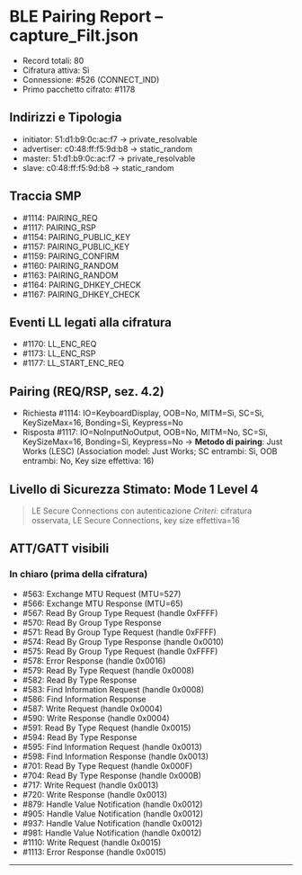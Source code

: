 # BLE Pairing Report – capture_Filt.json
- Record totali: 80
- Cifratura attiva: Sì
- Connessione: #526 (CONNECT_IND)
- Primo pacchetto cifrato: #1178

## Indirizzi e Tipologia
- initiator: 51:d1:b9:0c:ac:f7  →  private_resolvable
- advertiser: c0:48:ff:f5:9d:b8  →  static_random
- master: 51:d1:b9:0c:ac:f7  →  private_resolvable
- slave: c0:48:ff:f5:9d:b8  →  static_random

## Traccia SMP
- #1114: PAIRING_REQ
- #1117: PAIRING_RSP
- #1154: PAIRING_PUBLIC_KEY
- #1157: PAIRING_PUBLIC_KEY
- #1159: PAIRING_CONFIRM
- #1160: PAIRING_RANDOM
- #1163: PAIRING_RANDOM
- #1164: PAIRING_DHKEY_CHECK
- #1167: PAIRING_DHKEY_CHECK

## Eventi LL legati alla cifratura
- #1170: LL_ENC_REQ
- #1173: LL_ENC_RSP
- #1177: LL_START_ENC_REQ

## Pairing (REQ/RSP, sez. 4.2)
- Richiesta  #1114: IO=KeyboardDisplay, OOB=No, MITM=Sì, SC=Sì, KeySizeMax=16, Bonding=Sì, Keypress=No
- Risposta   #1117: IO=NoInputNoOutput, OOB=No, MITM=No, SC=Sì, KeySizeMax=16, Bonding=Sì, Keypress=No
→ **Metodo di pairing**: Just Works (LESC)  (Association model: Just Works; SC entrambi: Sì, OOB entrambi: No, Key size effettiva: 16)

## Livello di Sicurezza Stimato: Mode 1 Level 4
> LE Secure Connections con autenticazione
_Criteri:_ cifratura osservata, LE Secure Connections, key size effettiva=16

## ATT/GATT visibili
### In chiaro (prima della cifratura)
- #563: Exchange MTU Request (MTU=527)
- #566: Exchange MTU Response (MTU=65)
- #567: Read By Group Type Request (handle 0xFFFF)
- #570: Read By Group Type Response
- #571: Read By Group Type Request (handle 0xFFFF)
- #574: Read By Group Type Response (handle 0x0010)
- #575: Read By Group Type Request (handle 0xFFFF)
- #578: Error Response (handle 0x0016)
- #579: Read By Type Request (handle 0x0008)
- #582: Read By Type Response
- #583: Find Information Request (handle 0x0008)
- #586: Find Information Response
- #587: Write Request (handle 0x0004)
- #590: Write Response (handle 0x0004)
- #591: Read By Type Request (handle 0x0015)
- #594: Read By Type Response
- #595: Find Information Request (handle 0x0013)
- #598: Find Information Response (handle 0x0013)
- #701: Read By Type Request (handle 0x000F)
- #704: Read By Type Response (handle 0x000B)
- #717: Write Request (handle 0x0013)
- #720: Write Response (handle 0x0013)
- #879: Handle Value Notification (handle 0x0012)
- #905: Handle Value Notification (handle 0x0012)
- #937: Handle Value Notification (handle 0x0012)
- #981: Handle Value Notification (handle 0x0012)
- #1110: Write Request (handle 0x0015)
- #1113: Error Response (handle 0x0015)

---